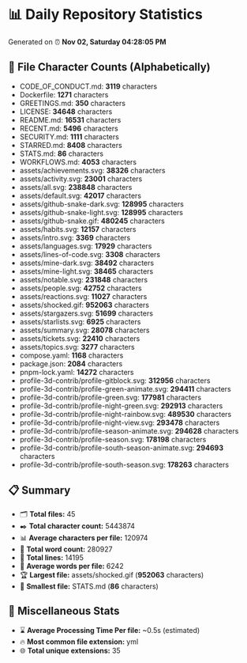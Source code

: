 # 📊 Daily Repository Statistics
Generated on ⏰ **Nov 02, Saturday 04:28:05 PM**

## 📂 File Character Counts (Alphabetically)
- CODE_OF_CONDUCT.md: **3119** characters
- Dockerfile: **1271** characters
- GREETINGS.md: **350** characters
- LICENSE: **34648** characters
- README.md: **16531** characters
- RECENT.md: **5496** characters
- SECURITY.md: **1111** characters
- STARRED.md: **8408** characters
- STATS.md: **86** characters
- WORKFLOWS.md: **4053** characters
- assets/achievements.svg: **38326** characters
- assets/activity.svg: **23001** characters
- assets/all.svg: **238848** characters
- assets/default.svg: **42017** characters
- assets/github-snake-dark.svg: **128995** characters
- assets/github-snake-light.svg: **128995** characters
- assets/github-snake.gif: **480245** characters
- assets/habits.svg: **12157** characters
- assets/intro.svg: **3369** characters
- assets/languages.svg: **17929** characters
- assets/lines-of-code.svg: **3308** characters
- assets/mine-dark.svg: **38492** characters
- assets/mine-light.svg: **38465** characters
- assets/notable.svg: **231848** characters
- assets/people.svg: **42752** characters
- assets/reactions.svg: **11027** characters
- assets/shocked.gif: **952063** characters
- assets/stargazers.svg: **51699** characters
- assets/starlists.svg: **6925** characters
- assets/summary.svg: **28078** characters
- assets/tickets.svg: **22410** characters
- assets/topics.svg: **3277** characters
- compose.yaml: **1168** characters
- package.json: **2084** characters
- pnpm-lock.yaml: **14272** characters
- profile-3d-contrib/profile-gitblock.svg: **312956** characters
- profile-3d-contrib/profile-green-animate.svg: **294411** characters
- profile-3d-contrib/profile-green.svg: **177981** characters
- profile-3d-contrib/profile-night-green.svg: **292913** characters
- profile-3d-contrib/profile-night-rainbow.svg: **489530** characters
- profile-3d-contrib/profile-night-view.svg: **293478** characters
- profile-3d-contrib/profile-season-animate.svg: **294628** characters
- profile-3d-contrib/profile-season.svg: **178198** characters
- profile-3d-contrib/profile-south-season-animate.svg: **294693** characters
- profile-3d-contrib/profile-south-season.svg: **178263** characters

## 📋 Summary
- 🗂️ **Total files:** 45
- ✒️ **Total character count:** 5443874
- 📊 **Average characters per file:** 120974
- 📝 **Total word count:** 280927
- 🧾 **Total lines:** 14195
- 📐 **Average words per file:** 6242
- 🏆 **Largest file:** assets/shocked.gif (**952063** characters)
- 🥉 **Smallest file:** STATS.md (**86** characters)

## 🌟 Miscellaneous Stats
- ⌛ **Average Processing Time Per file:** ~0.5s (estimated)
- 🔥 **Most common file extension:** yml
- 🌐 **Total unique extensions:** 35
